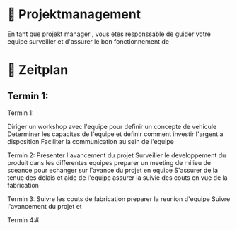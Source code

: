 # :briefcase: Projektmanagement

En tant que projekt manager , vous etes responssable de guider votre equipe  surveiller et d'assurer le bon fonctionnement de 

# :date: Zeitplan

## Termin 1:
Termin 1:

Diriger un workshop avec l'equipe pour definir un concepte de vehicule
Determiner les capacites de l'equipe et definir comment investir l'argent a disposition
Faciliter la communication au sein de l'equipe

Termin 2:
Presenter l'avancement du projet 
Surveiller le developpement du produit dans les differentes equipes
preparer un meeting de milieu de sceance pour echanger sur l'avance du projet en equipe
S'assurer de la tenue des delais et aide de l'equipe 
assurer la suivie des couts en vue de la fabrication

Termin 3:
Suivre les couts de fabrication
preparer la reunion d'equipe
Suivre l'avancement du projet et 

Termin 4:#